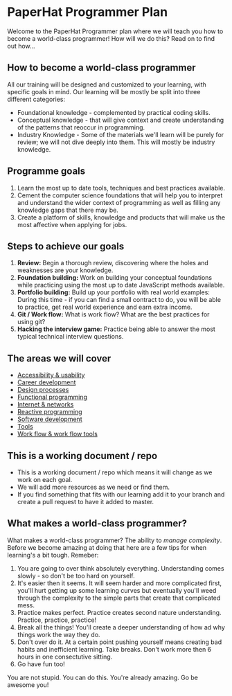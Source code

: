 # PaperHat Programmer Plan

Welcome to the PaperHat Programmer plan where we will teach you how to become a world-class programmer! How will we do this? Read on to find out how...

## How to become a world-class programmer

All our training will be designed and customized to your learning, with specific goals in mind. Our learning will be mostly be split into three different categories: 

- Foundational knowledge - complemented by practical coding skills.
- Conceptual knowledge - that will give context and create understanding of the patterns that reoccur in programming.
- Industry Knowledge - Some of the materials we'll learn will be purely for review; we will not dive deeply into them. This will mostly be industry knowledge.

## Programme goals

1. Learn the most up to date tools, techniques and best practices available.
2. Cement the computer science foundations that will help you to interpret and understand the wider context of programming as well as filling any knowledge gaps that there may be.
3. Create a platform of skills, knowledge and products that will make us the most affective when applying for jobs. 

## Steps to achieve our goals

1. **Review:** Begin a thorough review, discovering where the holes and weaknesses are your knowledge.
2. **Foundation building:** Work on building your conceptual foundations while practicing using the most up to date JavaScript methods available. 
3. **Portfolio building:** Build up your portfolio with real world examples: During this time - if you can find a small contract to do, you will be able to practice, get real world experience and earn extra income.
4. **Git / Work flow:** What is work flow? What are the best practices for using git?
5. **Hacking the interview game:** Practice being able to answer the most typical technical interview questions.  

## The areas we will cover

- [Accessibility & usability](./accessibility/)
- [Career development](./career/)
- [Design processes](./design/)
- [Functional programming](./functional/)
- [Internet & networks](./internet/)
- [Reactive programming](./reactive/)
- [Software development](./development/)
- [Tools](./tools/)
- [Work flow & work flow tools](./workflow/)

## This is a working document / repo

- This is a working document / repo which means it will change as we work on each goal.
- We will add more resources as we need or find them.
- If you find something that fits with our learning add it to your branch and create a pull request to have it added to master. 

## What makes a world-class programmer? 

What makes a world-class programmer? The ability to *manage complexity*. Before we become amazing at doing that here are a few tips for when learning's a bit tough. Remeber:  

1. You are going to over think absolutely everything. Understanding comes slowly - so don't be too hard on yourself.
2. It's easier then it seems. It will seem harder and more complicated first, you'll hurt getting up some learning curves but eventually you'll weed through the complexity to the simple parts that create that complicated mess.
3. Practice makes perfect. Practice creates second nature understanding. Practice, practice, practice!
4. Break all the things! You'll create a deeper understanding of how ad why things work the way they do. 
5. Don't over do it. At a certain point pushing yourself means creating bad habits and inefficient learning. Take breaks. Don't work more then 6 hours in one consectutive sitting. 
6. Go have fun too!  

You are not stupid. You can do this. You're already amazing. Go be awesome you!
